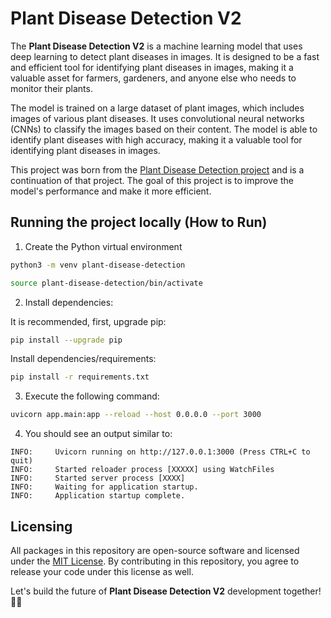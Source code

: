 # Plant Disease Detection V2

The **Plant Disease Detection V2** is a machine learning model that uses deep learning to detect plant diseases in images. It is designed to be a fast and efficient tool for identifying plant diseases in images, making it a valuable asset for farmers, gardeners, and anyone else who needs to monitor their plants.

The model is trained on a large dataset of plant images, which includes images of various plant diseases. It uses convolutional neural networks (CNNs) to classify the images based on their content. The model is able to identify plant diseases with high accuracy, making it a valuable tool for identifying plant diseases in images.

This project was born from the [Plant Disease Detection project](https://github.com/joakimvivas/plant-disease-detector) and is a continuation of that project. The goal of this project is to improve the model's performance and make it more efficient.

## Running the project locally (How to Run)

1. Create the Python virtual environment

```sh
python3 -m venv plant-disease-detection
```

```sh
source plant-disease-detection/bin/activate
```

2. Install dependencies:

It is recommended, first, upgrade pip:
```sh
pip install --upgrade pip
```

Install dependencies/requirements:
```sh
pip install -r requirements.txt
```

3. Execute the following command:

```sh
uvicorn app.main:app --reload --host 0.0.0.0 --port 3000
```

4. You should see an output similar to:

```
INFO:     Uvicorn running on http://127.0.0.1:3000 (Press CTRL+C to quit)
INFO:     Started reloader process [XXXXX] using WatchFiles
INFO:     Started server process [XXXX]
INFO:     Waiting for application startup.
INFO:     Application startup complete.
```

## Licensing

All packages in this repository are open-source software and licensed under the [MIT License](https://github.com/joakimvivas/marco-bot/blob/main/LICENSE). By contributing in this repository, you agree to release your code under this license as well.

Let's build the future of **Plant Disease Detection V2** development together! 🤖🚀